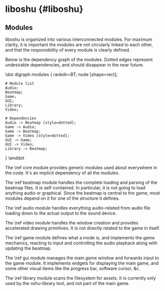 liboshu {#liboshu}
=======

Modules
-------

liboshu is organized into various interconnected modules. For maximum clarity,
it is important the modules are not circularly linked to each other, and that
the responsibility of every module is clearly defined.

Below is the dependency graph of the modules. Dotted edges represent
undesirable dependencies, and should disappear in the near future.

\dot
digraph modules {
	rankdir=BT;
	node [shape=rect];

	# Module list
	Audio;
	Beatmap;
	Game;
	GUI;
	Library;
	Video;

	# Dependencies
	Audio -> Beatmap [style=dotted];
	Game -> Audio;
	Game -> Beatmap;
	Game -> Video [style=dotted];
	GUI -> Game;
	GUI -> Video;
	Library -> Beatmap;
}
\enddot

The \ref core module provides generic modules used about everywhere in the
code. It's an implicit dependency of all the modules.

The \ref beatmap module handles the complete loading and parsing of the beatmap
files. It is self-contained. In particular, it is not going to load anything
audio or graphical. Since the beatmap is central to the game, most modules
depend on it for one of the structure it defines.

The \ref audio module handles everything audio-related from audio file loading
down to the actual output to the sound device.

The \ref video module handles the window creation and provides accelerated
drawing primitives. It is not directly related to the game in itself.

The \ref game module defines what a mode is, and implements the game mechanics,
reacting to input and controlling the audio playback along with updating the
beatmap.

The \ref gui module manages the main game window and forwards input to the game
module. It implements widgets for displaying the main game, and some other
visual items like the progress bar, software cursor, &c.

The \ref library module scans the filesystem for assets. It is currently only
used by the oshu-library tool, and not part of the main game.
